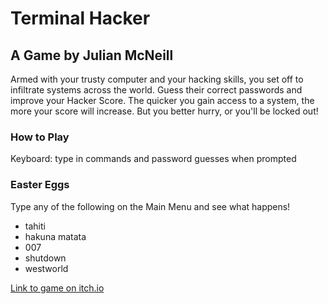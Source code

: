 # Terminal Hacker
## A Game by Julian McNeill

Armed with your trusty computer and your hacking skills, you set off to
infiltrate systems across the world. Guess their correct passwords and
improve your Hacker Score. The quicker you gain access to a system, the
more your score will increase. But you better hurry, or you'll be locked
out!

### How to Play
Keyboard: type in commands and password guesses when prompted

### Easter Eggs
Type any of the following on the Main Menu and see what happens!
+ tahiti
+ hakuna matata
+ 007
+ shutdown
+ westworld

[Link to game on itch.io]()